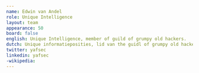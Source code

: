 ```yaml
---
name: Edwin van Andel
role: Unique Intelligence
layout: team
appearance: 50
board: false
english: Unique Intelligence, member of guild of grumpy old hackers. 
dutch: Unique informatieposities, lid van the guidl of grumpy old hackers.
twitter: yafsec
linkedin: yafsec
-wikipedia: 
---
```

